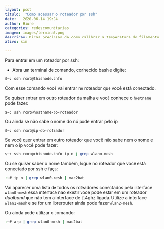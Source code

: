 ```yaml
---
layout: post
titulo:  "Como acessar o roteador por ssh"
date:   2020-06-14 19:14
author: Hiure
categories: redescomunitarias
imagem: images/terminal.png
descricao: Dicas preciosas de como calibrar a temperatura do filamento em uma impressora 3d FDM
ativo: sim

---
```


Para entrar em um roteador por ssh:

- Abra um terminal de comando, conhecido bash e digite:

```sh
$~: ssh root@thisnode.info
```

Com esse comando você vai entrar no roteador que você está conectado.

Se quiser entrar em outro roteador da malha e você conhece o `hostname` pode fazer:

```sh
$~: ssh root@hostname-do-roteador
```

Ou ainda se não sabe o nome do nó pode entrar pelo ip

```sh
$~: ssh root@ip-do-roteador
```

Se você quer entrar em outro roteador que você não sabe nem o nome e nem o ip você pode fazer:

```sh
$~: ssh root@thisnode.info ip n | grep wlan0-mesh
```
Ou se quiser saber o nome também, logue no roteador que você está conectado por ssh e faça:

```sh
:~# ip n | grep wlan0-mesh | mac2bat
```

Vai aparecer uma lista de todos os roteadores conectados pela interface `wlan0-mesh` essa interface não existir você pode estar em um roteador *dualband* que não tem a interface de 2.4ghz ligada. Utilize a interface `wlan1-mesh` e se for um librerouter ainda pode fazer `wlan2-mesh`.

Ou ainda pode utilizar o comando:

```sh
:~# arp | grep wlan0-mesh | mac2bat
```